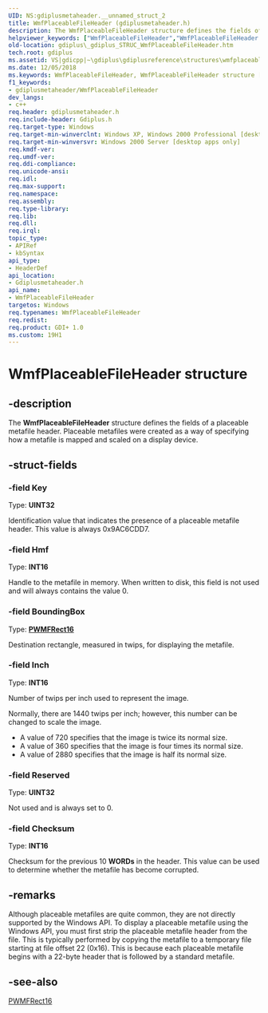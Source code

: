 ```yaml
---
UID: NS:gdiplusmetaheader.__unnamed_struct_2
title: WmfPlaceableFileHeader (gdiplusmetaheader.h)
description: The WmfPlaceableFileHeader structure defines the fields of a placeable metafile header. Placeable metafiles were created as a way of specifying how a metafile is mapped and scaled on a display device.
helpviewer_keywords: ["WmfPlaceableFileHeader","WmfPlaceableFileHeader structure [GDI+]","_gdiplus_STRUC_WmfPlaceableFileHeader","gdiplus._gdiplus_STRUC_WmfPlaceableFileHeader","gdiplusmetaheader/WmfPlaceableFileHeader"]
old-location: gdiplus\_gdiplus_STRUC_WmfPlaceableFileHeader.htm
tech.root: gdiplus
ms.assetid: VS|gdicpp|~\gdiplus\gdiplusreference\structures\wmfplaceablefileheader.htm
ms.date: 12/05/2018
ms.keywords: WmfPlaceableFileHeader, WmfPlaceableFileHeader structure [GDI+], _gdiplus_STRUC_WmfPlaceableFileHeader, gdiplus._gdiplus_STRUC_WmfPlaceableFileHeader, gdiplusmetaheader/WmfPlaceableFileHeader
f1_keywords:
- gdiplusmetaheader/WmfPlaceableFileHeader
dev_langs:
- c++
req.header: gdiplusmetaheader.h
req.include-header: Gdiplus.h
req.target-type: Windows
req.target-min-winverclnt: Windows XP, Windows 2000 Professional [desktop apps only]
req.target-min-winversvr: Windows 2000 Server [desktop apps only]
req.kmdf-ver: 
req.umdf-ver: 
req.ddi-compliance: 
req.unicode-ansi: 
req.idl: 
req.max-support: 
req.namespace: 
req.assembly: 
req.type-library: 
req.lib: 
req.dll: 
req.irql: 
topic_type:
- APIRef
- kbSyntax
api_type:
- HeaderDef
api_location:
- Gdiplusmetaheader.h
api_name:
- WmfPlaceableFileHeader
targetos: Windows
req.typenames: WmfPlaceableFileHeader
req.redist: 
req.product: GDI+ 1.0
ms.custom: 19H1
---
```


# WmfPlaceableFileHeader structure


## -description


The <b>WmfPlaceableFileHeader</b> structure defines the fields of a placeable metafile header. Placeable metafiles were created as a way of specifying how a metafile is mapped and scaled on a display device.


## -struct-fields




### -field Key

Type: <b>UINT32</b>

Identification value that indicates the presence of a placeable metafile header. This value is always 0x9AC6CDD7. 


### -field Hmf

Type: <b>INT16</b>

Handle to the metafile in memory. When written to disk, this field is not used and will always contains the value 0. 


### -field BoundingBox

Type: <b><a href="https://docs.microsoft.com/windows/desktop/api/gdiplusmetaheader/ns-gdiplusmetaheader-pwmfrect16">PWMFRect16</a></b>

Destination rectangle, measured in twips, for displaying the metafile. 


### -field Inch

Type: <b>INT16</b>

Number of twips per inch used to represent the image.

Normally, there are 1440 twips per inch; however, this number can be changed to scale the image. 
						<ul>
<li>A value of 720 specifies that the image is twice its normal size. </li>
<li>A value of 360 specifies that the image is four times its normal size. </li>
<li>A value of 2880 specifies that the image is half its normal size. </li>
</ul>



### -field Reserved

Type: <b>UINT32</b>

Not used and is always set to 0. 


### -field Checksum

Type: <b>INT16</b>

Checksum for the previous 10 <b>WORD</b><b>s</b> in the header. This value can be used to determine whether the metafile has become corrupted. 


## -remarks



Although placeable metafiles are quite common, they are not directly supported by the Windows API. To display a placeable metafile using the Windows API, you must first strip the placeable metafile header from the file. This is typically performed by copying the metafile to a temporary file starting at file offset 22 (0x16). This is because each placeable metafile begins with a 22-byte header that is followed by a standard metafile. 




## -see-also




<a href="https://docs.microsoft.com/windows/desktop/api/gdiplusmetaheader/ns-gdiplusmetaheader-pwmfrect16">PWMFRect16</a>
 

 

